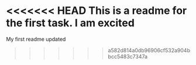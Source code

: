 <<<<<<< HEAD
This is a readme for the first task. I am excited
=======
My first readme
updated
>>>>>>> a582d814a0db96906cf532a904bbcc5483c7347a
